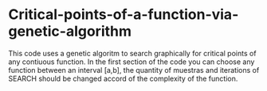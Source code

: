 # Critical-points-of-a-function-via-genetic-algorithm
This code uses a genetic algoritm to search graphically for critical points of any contiuous function.
In the first section of the code you can choose any function between an interval [a,b], the quantity of muestras and iterations of SEARCH should be changed accord of the complexity of the function.
